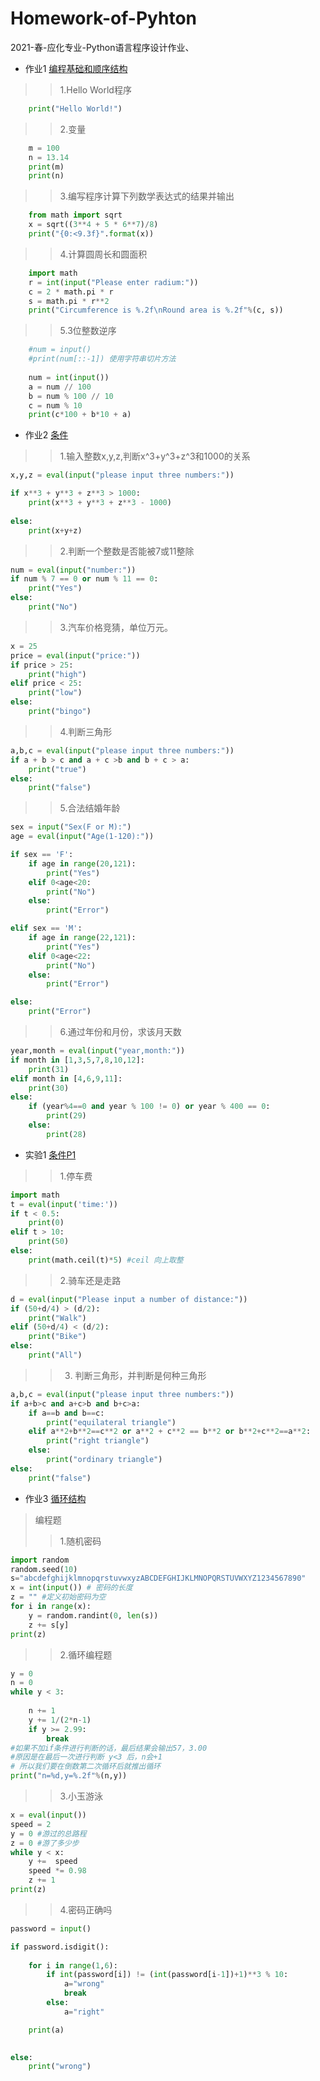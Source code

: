 # Homework-of-Pyhton 
2021-春-应化专业-Python语言程序设计作业、

- 作业1 [编程基础和顺序结构](https://github.com/Xsjerry/Homework-of-Python/tree/main/homework1)
>>1.Hello World程序
```python
    print("Hello World!")
```
>> 2.变量
```python
    m = 100
    n = 13.14
    print(m)
    print(n)
```
>> 3.编写程序计算下列数学表达式的结果并输出
```python
    from math import sqrt
    x = sqrt((3**4 + 5 * 6**7)/8)
    print("{0:<9.3f}".format(x))
```
>> 4.计算圆周长和圆面积
```python
    import math
    r = int(input("Please enter radium:"))
    c = 2 * math.pi * r
    s = math.pi * r**2
    print("Circumference is %.2f\nRound area is %.2f"%(c, s))
```
>> 5.3位整数逆序
```python
    #num = input()
    #print(num[::-1]) 使用字符串切片方法
    
    num = int(input())
    a = num // 100
    b = num % 100 // 10
    c = num % 10
    print(c*100 + b*10 + a)
```
    
- 作业2 [条件](https://github.com/Xsjerry/Homework-of-Python/tree/main/homework2)
>> 1.输入整数x,y,z,判断x^3+y^3+z^3和1000的关系
```python
x,y,z = eval(input("please input three numbers:"))

if x**3 + y**3 + z**3 > 1000:
    print(x**3 + y**3 + z**3 - 1000)
    
else:
    print(x+y+z)
```
>> 2.判断一个整数是否能被7或11整除
```python
num = eval(input("number:"))
if num % 7 == 0 or num % 11 == 0:
    print("Yes")
else:
    print("No")
```
>> 3.汽车价格竞猜，单位万元。
```python
x = 25
price = eval(input("price:"))
if price > 25:
    print("high")
elif price < 25:
    print("low")
else:
    print("bingo")
```
>> 4.判断三角形
```python
a,b,c = eval(input("please input three numbers:"))
if a + b > c and a + c >b and b + c > a:
    print("true")
else:
    print("false")
```
>> 5.合法结婚年龄
```python
sex = input("Sex(F or M):")
age = eval(input("Age(1-120):"))

if sex == 'F':
    if age in range(20,121):
        print("Yes")
    elif 0<age<20:
        print("No")
    else:
        print("Error")

elif sex == 'M':
    if age in range(22,121):
        print("Yes")
    elif 0<age<22:
        print("No")
    else:
        print("Error")

else:
    print("Error")
```
>> 6.通过年份和月份，求该月天数
```python
year,month = eval(input("year,month:"))
if month in [1,3,5,7,8,10,12]:
    print(31)
elif month in [4,6,9,11]:
    print(30)
else:
    if (year%4==0 and year % 100 != 0) or year % 400 == 0:
        print(29)
    else:
        print(28) 
```
- 实验1 [条件P1](https://github.com/Xsjerry/Homework-of-Python/tree/main/experiment1)
>> 1.停车费
```python
import math
t = eval(input('time:'))
if t < 0.5:
    print(0)
elif t > 10:
    print(50)
else:
    print(math.ceil(t)*5) #ceil 向上取整
```
>> 2.骑车还是走路
```python
d = eval(input("Please input a number of distance:"))
if (50+d/4) > (d/2):
    print("Walk")
elif (50+d/4) < (d/2):
    print("Bike")
else:
    print("All")
```
>> 3.	判断三角形，并判断是何种三角形
```python
a,b,c = eval(input("please input three numbers:"))
if a+b>c and a+c>b and b+c>a:
    if a==b and b==c:
        print("equilateral triangle")
    elif a**2+b**2==c**2 or a**2 + c**2 == b**2 or b**2+c**2==a**2:
        print("right triangle")
    else:
        print("ordinary triangle")
else:
    print("false")
```

- 作业3 [循环结构](https://github.com/Xsjerry/Homework-of-Python/tree/main/homewrok3)
> 编程题
>> 1.随机密码
```python
import random
random.seed(10)
s="abcdefghijklmnopqrstuvwxyzABCDEFGHIJKLMNOPQRSTUVWXYZ1234567890"
x = int(input()) # 密码的长度
z = "" #定义初始密码为空
for i in range(x):
    y = random.randint(0, len(s))
    z += s[y]
print(z)
```
>> 2.循环编程题
```python
y = 0
n = 0
while y < 3:
   
    n += 1
    y += 1/(2*n-1)
    if y >= 2.99:
        break
#如果不加if条件进行判断的话，最后结果会输出57，3.00
#原因是在最后一次进行判断 y<3 后，n会+1
# 所以我们要在倒数第二次循环后就推出循环   
print("n=%d,y=%.2f"%(n,y))
```
>> 3.小玉游泳
```python
x = eval(input())
speed = 2
y = 0 #游过的总路程
z = 0 #游了多少步
while y < x:
    y +=  speed
    speed *= 0.98
    z += 1
print(z)
```
>> 4.密码正确吗
```python
password = input()

if password.isdigit():
    
    for i in range(1,6):
        if int(password[i]) != (int(password[i-1])+1)**3 % 10: 
            a="wrong"
            break    
        else:
            a="right"

    print(a)
    

else:
    print("wrong")

```


